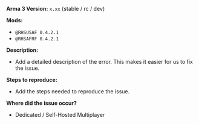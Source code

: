 **Arma 3 Version:** `x.xx` (stable / rc / dev)

**Mods:**
- `@RHSUSAF 0.4.2.1`
- `@RHSAFRF 0.4.2.1`

**Description:**
- Add a detailed description of the error. This makes it easier for us to fix the issue.

**Steps to reproduce:**
- Add the steps needed to reproduce the issue.

**Where did the issue occur?**
- Dedicated / Self-Hosted Multiplayer
